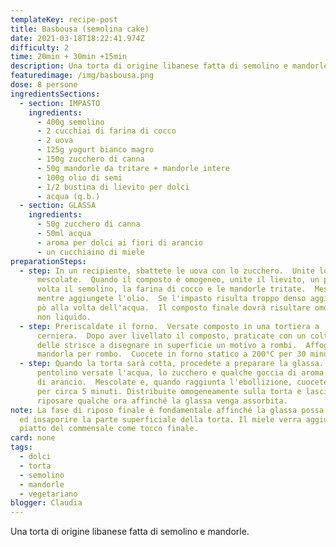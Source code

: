 ```yaml
---
templateKey: recipe-post
title: Basbousa (semolina cake)
date: 2021-03-18T18:22:41.974Z
difficulty: 2
time: 20min + 30min +15min
description: Una torta di origine libanese fatta di semolino e mandorle.
featuredimage: /img/basbousa.png
dose: 8 persone
ingredientsSections:
  - section: IMPASTO
    ingredients:
      - 400g semolino
      - 2 cucchiai di farina di cocco
      - 2 uova
      - 125g yogurt bianco magro
      - 150g zucchero di canna
      - 50g mandorle da tritare + mandorle intere
      - 100g olio di semi
      - 1/2 bustina di lievito per dolci
      - acqua (q.b.)
  - section: GLASSA
    ingredients:
      - 50g zucchero di canna
      - 50ml acqua
      - aroma per dolci ai fiori di arancio
      - un cucchiaino di miele
preparationSteps:
  - step: In un recipiente, sbattete le uova con lo zucchero.  Unite lo yogurt e
      mescolate.  Quando il composto è omogeneo, unite il lievito, un pò alla
      volta il semolino, la farina di cocco e le mandorle tritate.  Mescolate
      mentre aggiungete l'olio.  Se l'impasto risulta troppo denso aggiungete un
      pò alla volta dell'acqua.  Il composto finale dovrà risultare omogeneo, ma
      non liquido.
  - step: Preriscaldate il forno.  Versate composto in una tortiera a
      cerniera.  Dopo aver livellato il composto, praticate con un coltello
      delle strisce a disegnare in superficie un motivo a rombi.  Affogate una
      mandorla per rombo.  Cuocete in forno statico a 200°C per 30 minuti circa.
  - step: Quando la torta sarà cotta, procedete a preparare la glassa.  In un
      pentolino versate l'acqua, lo zucchero e qualche goccia di aroma ai fiori
      di arancio.  Mescolate e, quando raggiunta l'ebollizione, cuocete ancora
      per circa 5 minuti. Distribuite omogeneamente sulla torta e lasciate
      riposare qualche ora affinché la glassa venga assorbita.
note: La fase di riposo finale è fondamentale affinché la glassa possa penetrare
  ed insaporire la parte superficiale della torta. Il miele verra aggiunto nel
  piatto del commensale come tocco finale.
card: none
tags:
  - dolci
  - torta
  - semolino
  - mandorle
  - vegetariano
blogger: Claudia
---
```

Una torta di origine libanese fatta di semolino e mandorle.